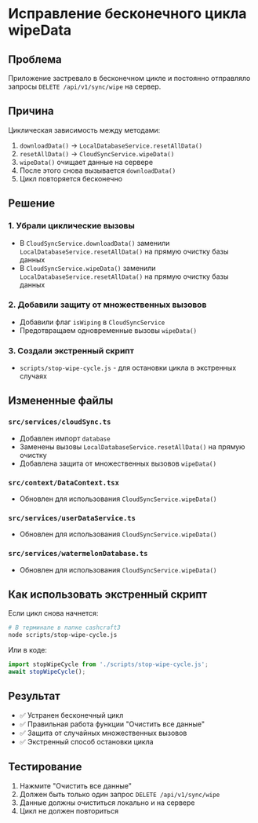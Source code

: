# Исправление бесконечного цикла wipeData

## Проблема
Приложение застревало в бесконечном цикле и постоянно отправляло запросы `DELETE /api/v1/sync/wipe` на сервер.

## Причина
Циклическая зависимость между методами:
1. `downloadData()` → `LocalDatabaseService.resetAllData()`
2. `resetAllData()` → `CloudSyncService.wipeData()`
3. `wipeData()` очищает данные на сервере
4. После этого снова вызывается `downloadData()`
5. Цикл повторяется бесконечно

## Решение

### 1. Убрали циклические вызовы
- В `CloudSyncService.downloadData()` заменили `LocalDatabaseService.resetAllData()` на прямую очистку базы данных
- В `CloudSyncService.wipeData()` заменили `LocalDatabaseService.resetAllData()` на прямую очистку базы данных

### 2. Добавили защиту от множественных вызовов
- Добавили флаг `isWiping` в `CloudSyncService`
- Предотвращаем одновременные вызовы `wipeData()`

### 3. Создали экстренный скрипт
- `scripts/stop-wipe-cycle.js` - для остановки цикла в экстренных случаях

## Измененные файлы

### `src/services/cloudSync.ts`
- Добавлен импорт `database`
- Заменены вызовы `LocalDatabaseService.resetAllData()` на прямую очистку
- Добавлена защита от множественных вызовов `wipeData()`

### `src/context/DataContext.tsx`
- Обновлен для использования `CloudSyncService.wipeData()`

### `src/services/userDataService.ts`
- Обновлен для использования `CloudSyncService.wipeData()`

### `src/services/watermelonDatabase.ts`
- Обновлен для использования `CloudSyncService.wipeData()`

## Как использовать экстренный скрипт

Если цикл снова начнется:

```bash
# В терминале в папке cashcraft3
node scripts/stop-wipe-cycle.js
```

Или в коде:
```javascript
import stopWipeCycle from './scripts/stop-wipe-cycle.js';
await stopWipeCycle();
```

## Результат
- ✅ Устранен бесконечный цикл
- ✅ Правильная работа функции "Очистить все данные"
- ✅ Защита от случайных множественных вызовов
- ✅ Экстренный способ остановки цикла

## Тестирование
1. Нажмите "Очистить все данные"
2. Должен быть только один запрос `DELETE /api/v1/sync/wipe`
3. Данные должны очиститься локально и на сервере
4. Цикл не должен повториться 